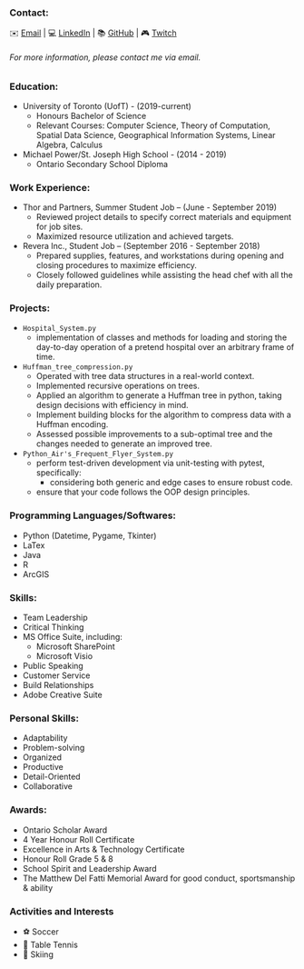### Contact:
✉️ [Email](mailto:guyrdmello@gmail.com) | 💻 [LinkedIn](https://www.linkedin.com/in/guydmello/) | 📚 [GitHub](https://github.com/guydmello) | 🎮 [Twitch](https://www.twitch.tv/geezus_almighty)
###### For more information, please contact me via email.

### Education:
- University of Toronto (UofT) - (2019-current)
  * Honours Bachelor of Science
  * Relevant Courses: Computer Science, Theory of Computation, Spatial Data Science, Geographical Information Systems, Linear Algebra, Calculus
- Michael Power/St. Joseph High School - (2014 - 2019)
  * Ontario Secondary School Diploma

### Work Experience:
- Thor and Partners, Summer Student Job – (June - September 2019)
  * Reviewed project details to specify correct materials and equipment for job sites.
  * Maximized resource utilization and achieved targets.
- Revera Inc., Student Job – (September 2016 - September 2018)
  * Prepared supplies, features, and workstations during opening and closing procedures to maximize efficiency.
  * Closely followed guidelines while assisting the head chef with all the daily preparation.

### Projects:
- `Hospital_System.py`
  * implementation of classes and methods for loading and storing the day-to-day operation of a pretend hospital over an arbitrary frame of time.
- `Huffman_tree_compression.py`
  * Operated with tree data structures in a real-world context.
  * Implemented recursive operations on trees.
  * Applied an algorithm to generate a Huffman tree in python, taking design decisions with efficiency in mind.
  * Implement building blocks for the algorithm to compress data with a Huffman encoding.
  * Assessed possible improvements to a sub-optimal tree and the changes needed to generate an improved tree.
- `Python_Air's_Frequent_Flyer_System.py`
  * perform test-driven development via unit-testing with pytest, specifically:
    + considering both generic and edge cases to ensure robust code.
  * ensure that your code follows the OOP design principles.

### Programming Languages/Softwares:
- Python (Datetime, Pygame, Tkinter)
- LaTex
- Java
- R
- ArcGIS

### Skills:
- Team Leadership
- Critical Thinking
- MS Office Suite, including:
  * Microsoft SharePoint
  * Microsoft Visio
- Public Speaking
- Customer Service
- Build Relationships
- Adobe Creative Suite

### Personal Skills:
- Adaptability
- Problem-solving
- Organized
- Productive
- Detail-Oriented
- Collaborative

### Awards:
- Ontario Scholar Award
- 4 Year Honour Roll Certificate
- Excellence in Arts & Technology Certificate
- Honour Roll Grade 5 & 8
- School Spirit and Leadership Award
- The Matthew Del Fatti Memorial Award for good conduct, sportsmanship & ability

### Activities and Interests
- ⚽ Soccer
- 🏓 Table Tennis
- 🎿 Skiing
